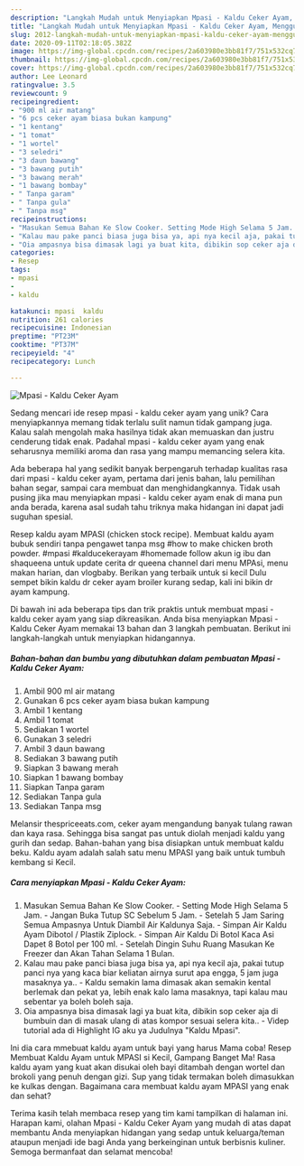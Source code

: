 ```yaml
---
description: "Langkah Mudah untuk Menyiapkan Mpasi - Kaldu Ceker Ayam, Menggugah Selera"
title: "Langkah Mudah untuk Menyiapkan Mpasi - Kaldu Ceker Ayam, Menggugah Selera"
slug: 2012-langkah-mudah-untuk-menyiapkan-mpasi-kaldu-ceker-ayam-menggugah-selera
date: 2020-09-11T02:18:05.382Z
image: https://img-global.cpcdn.com/recipes/2a603980e3bb81f7/751x532cq70/mpasi-kaldu-ceker-ayam-foto-resep-utama.jpg
thumbnail: https://img-global.cpcdn.com/recipes/2a603980e3bb81f7/751x532cq70/mpasi-kaldu-ceker-ayam-foto-resep-utama.jpg
cover: https://img-global.cpcdn.com/recipes/2a603980e3bb81f7/751x532cq70/mpasi-kaldu-ceker-ayam-foto-resep-utama.jpg
author: Lee Leonard
ratingvalue: 3.5
reviewcount: 9
recipeingredient:
- "900 ml air matang"
- "6 pcs ceker ayam biasa bukan kampung"
- "1 kentang"
- "1 tomat"
- "1 wortel"
- "3 seledri"
- "3 daun bawang"
- "3 bawang putih"
- "3 bawang merah"
- "1 bawang bombay"
- " Tanpa garam"
- " Tanpa gula"
- " Tanpa msg"
recipeinstructions:
- "Masukan Semua Bahan Ke Slow Cooker. Setting Mode High Selama 5 Jam. Jangan Buka Tutup SC Sebelum 5 Jam. Setelah 5 Jam Saring Semua Ampasnya Untuk Diambil Air Kaldunya Saja. Simpan Air Kaldu Ayam Dibotol / Plastik Ziplock. Simpan Air Kaldu Di Botol Kaca Asi Dapet 8 Botol per 100 ml. Setelah Dingin Suhu Ruang Masukan Ke Freezer dan Akan Tahan Selama 1 Bulan."
- "Kalau mau pake panci biasa juga bisa ya, api nya kecil aja, pakai tutup panci nya yang kaca biar keliatan airnya surut apa engga, 5 jam juga masaknya ya.. Kaldu semakin lama dimasak akan semakin kental berlemak dan pekat ya, lebih enak kalo lama masaknya, tapi kalau mau sebentar ya boleh boleh saja."
- "Oia ampasnya bisa dimasak lagi ya buat kita, dibikin sop ceker aja di bumbuin dan di masak ulang di atas kompor sesuai selera kita.. Videp tutorial ada di Highlight IG aku ya Judulnya &#34;Kaldu Mpasi&#34;."
categories:
- Resep
tags:
- mpasi
- 
- kaldu

katakunci: mpasi  kaldu 
nutrition: 261 calories
recipecuisine: Indonesian
preptime: "PT23M"
cooktime: "PT37M"
recipeyield: "4"
recipecategory: Lunch

---
```



![Mpasi - Kaldu Ceker Ayam](https://img-global.cpcdn.com/recipes/2a603980e3bb81f7/751x532cq70/mpasi-kaldu-ceker-ayam-foto-resep-utama.jpg)

Sedang mencari ide resep mpasi - kaldu ceker ayam yang unik? Cara menyiapkannya memang tidak terlalu sulit namun tidak gampang juga. Kalau salah mengolah maka hasilnya tidak akan memuaskan dan justru cenderung tidak enak. Padahal mpasi - kaldu ceker ayam yang enak seharusnya memiliki aroma dan rasa yang mampu memancing selera kita.

Ada beberapa hal yang sedikit banyak berpengaruh terhadap kualitas rasa dari mpasi - kaldu ceker ayam, pertama dari jenis bahan, lalu pemilihan bahan segar, sampai cara membuat dan menghidangkannya. Tidak usah pusing jika mau menyiapkan mpasi - kaldu ceker ayam enak di mana pun anda berada, karena asal sudah tahu triknya maka hidangan ini dapat jadi suguhan spesial.

Resep kaldu ayam MPASI (chicken stock recipe). Membuat kaldu ayam bubuk sendiri tanpa pengawet tanpa msg #how to make chicken broth powder. #mpasi #kalducekerayam #homemade follow akun ig ibu dan shaqueena untuk update cerita dr queena channel dari menu MPAsi, menu makan harian, dan vlogbaby. Berikan yang terbaik untuk si kecil Dulu sempet bikin kaldu dr ceker ayam broiler kurang sedap, kali ini bikin dr ayam kampung.


Di bawah ini ada beberapa tips dan trik praktis untuk membuat mpasi - kaldu ceker ayam yang siap dikreasikan. Anda bisa menyiapkan Mpasi - Kaldu Ceker Ayam memakai 13 bahan dan 3 langkah pembuatan. Berikut ini langkah-langkah untuk menyiapkan hidangannya.

<!--inarticleads1-->

##### Bahan-bahan dan bumbu yang dibutuhkan dalam pembuatan Mpasi - Kaldu Ceker Ayam:

1. Ambil 900 ml air matang
1. Gunakan 6 pcs ceker ayam biasa bukan kampung
1. Ambil 1 kentang
1. Ambil 1 tomat
1. Sediakan 1 wortel
1. Gunakan 3 seledri
1. Ambil 3 daun bawang
1. Sediakan 3 bawang putih
1. Siapkan 3 bawang merah
1. Siapkan 1 bawang bombay
1. Siapkan  Tanpa garam
1. Sediakan  Tanpa gula
1. Sediakan  Tanpa msg


Melansir thespriceeats.com, ceker ayam mengandung banyak tulang rawan dan kaya rasa. Sehingga bisa sangat pas untuk diolah menjadi kaldu yang gurih dan sedap. Bahan-bahan yang bisa disiapkan untuk membuat kaldu beku. Kaldu ayam adalah salah satu menu MPASI yang baik untuk tumbuh kembang si Kecil. 

<!--inarticleads2-->

##### Cara menyiapkan Mpasi - Kaldu Ceker Ayam:

1. Masukan Semua Bahan Ke Slow Cooker. - Setting Mode High Selama 5 Jam. - Jangan Buka Tutup SC Sebelum 5 Jam. - Setelah 5 Jam Saring Semua Ampasnya Untuk Diambil Air Kaldunya Saja. - Simpan Air Kaldu Ayam Dibotol / Plastik Ziplock. - Simpan Air Kaldu Di Botol Kaca Asi Dapet 8 Botol per 100 ml. - Setelah Dingin Suhu Ruang Masukan Ke Freezer dan Akan Tahan Selama 1 Bulan.
1. Kalau mau pake panci biasa juga bisa ya, api nya kecil aja, pakai tutup panci nya yang kaca biar keliatan airnya surut apa engga, 5 jam juga masaknya ya.. - Kaldu semakin lama dimasak akan semakin kental berlemak dan pekat ya, lebih enak kalo lama masaknya, tapi kalau mau sebentar ya boleh boleh saja.
1. Oia ampasnya bisa dimasak lagi ya buat kita, dibikin sop ceker aja di bumbuin dan di masak ulang di atas kompor sesuai selera kita.. - Videp tutorial ada di Highlight IG aku ya Judulnya &#34;Kaldu Mpasi&#34;.


Ini dia cara mmebuat kaldu ayam untuk bayi yang harus Mama coba! Resep Membuat Kaldu Ayam untuk MPASI si Kecil, Gampang Banget Ma! Rasa kaldu ayam yang kuat akan disukai oleh bayi ditambah dengan wortel dan brokoli yang penuh dengan gizi. Sup yang tidak termakan boleh dimasukkan ke kulkas dengan. Bagaimana cara membuat kaldu ayam MPASI yang enak dan sehat? 

Terima kasih telah membaca resep yang tim kami tampilkan di halaman ini. Harapan kami, olahan Mpasi - Kaldu Ceker Ayam yang mudah di atas dapat membantu Anda menyiapkan hidangan yang sedap untuk keluarga/teman ataupun menjadi ide bagi Anda yang berkeinginan untuk berbisnis kuliner. Semoga bermanfaat dan selamat mencoba!
